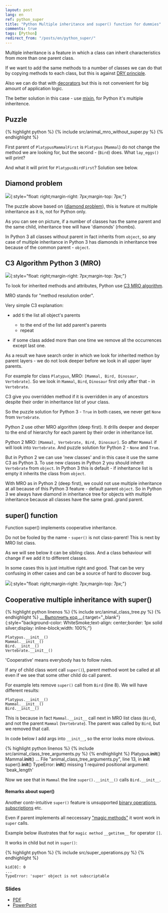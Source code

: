 ```yaml
---
layout: post
lang: en
ref: python_super
title: "Python Multiple inheritance and super() function for dummies"
comments: true
tags: [Python]
redirect_from: "/posts/en/python_super/"
---
```


<style type="text/css">
  h2 {
    content: "";
    clear: both;
  }
</style>

Multiple inheritance is a feature in which a class can inherit characteristics 
from more than one parent class.

If we want to add the same methods to a number of classes we can do that
by copying methods to each class, but this is against 
[DRY principle](https://wikipedia.org/wiki/Don’t_repeat_yourself).

Also we can do that with
[decorators](https://www.python.org/dev/peps/pep-0318/)
but this is not convenient for big amount of application logic.

The better solution in this case - use
 [mixin](https://wikipedia.org/wiki/mixin), for Python it's multiple
 inheritence.


## Puzzle

{% highlight python %}
{% include src/animal_mro_without_super.py %}
{% endhighlight %}

First parent of `PlatypusMammalFirst` is `Platypus` (`Mammal`) 
do not change the method we are looking for, 
but the second - (`Bird`) does. What `lay_eggs()` will print?

And what it will print for `PlatypusBirdFirst`?
Solution see below.


## Diamond problem
![](/images/object_diamond_uml.png){:style="float: right;margin-right: 7px;margin-top: 7px;"}
    
The puzzle above based on 
([diamond problem](https://en.wikipedia.org/wiki/Multiple_inheritance#The_diamond_problem)),
this is feature ot multiple inheritance as it is, not for Python only.

As you can see on picture, if a number of classes has the same parent and the
same child, inheritance tree will have 'diamonds' (rhombs).

In Python 3 all classes without parent in fact inherits from 
`object`, so any case of multiple inheritance in Python 3 has diamonds in 
inheritance tree because of the common parent - `object`.


## C3 Algorithm Python 3 (MRO)
![](/images/diamond_uml.png){:style="float: right;margin-right: 7px;margin-top: 7px;"}

To look for inherited methods and attributes, Python use 
[C3 MRO algorithm](https://en.wikipedia.org/wiki/C3_linearization).

MRO stands for "method resolution order".

Very simple C3 explanation:

* add ti the list all object's parents

  * to the end of the list add parent's parents
  * repeat
  
* if some class added more than one time we remove all the occurrences 
except last one.

As a result we have search order in which we look for inherited methon
by parent layers - we do not look deeper before we look in all upper
layer parents.

For example for class `Platypus`, MRO: `[Mammal, Bird, Dinosaur, Vertebrate]`.
So we look in `Mammal`, `Bird`, `Dinosaur` first only after that - in `Vertebrate`.

C3 give you overridden method if it is overridden in any of ancestors
despite their order in inheritance list of your class.

So the puzzle solution for Python 3 - `True` in both cases, we never get 
`None` from `Vertebrate`.

Python 2 use other MRO algorithm (deep first).
It drills deeper and deeper to the end of hierarchy for each parent by their
order in inheritance list.

Python 2 MRO: `[Mammal, Vertebrate, Bird, Dinosaur]`.
So after `Mammal` if will look into `Vertebrate`. 
And puzzle solution for Python 2 - `None` and `True`.

But in Python 2 we can use 'new classes' and in this case it use the same C3 as
 Python 3. To use new classes in Python 2 you should inherit `Vertebrate` 
from `object`. In Python 3 this is default - if inheritance list is empty
it inherits the class from `object`.

With MRO as in Python 2 (deep first), we could not use multiple inheritance
at all because of this Python 3 feature - default parent `object`. 
So in Python 3 we always have diamond in inheritance tree for objects with
multiple inheritance because all classes have the same grad..grand parent.


## super() function

Function super() implements cooperative inheritance.

Do not be fooled by the name - `super()` is not class-parent!
This is next by MRO list class. 

As we will see below it can be sibling class.
And a class behaviour will change if we add it to different classes.

In some cases this is just intuitive right and good.
That can be very confusing in other cases and can be a source of hard
to discover bug.

![](/images/animal_class_tree_uml.png){:style="float: right;margin-right: 7px;margin-top: 7px;"}

## Cooperative multiple inheritance with super()

{% highlight python linenos %}
{% include src/animal_class_tree.py %}
{% endhighlight %}
[... Выполнить код ...](https://trinket.io/python3/87415de54d){:target="_blank"}{:style="background-color: WhiteSmoke;text-align: center;border: 1px solid silver;display: inline-block;width: 100%;"}

    Platypus.__init__()
    Mammal.__init__()
    Bird.__init__()
    Vertebrate.__init__()


'Cooperative' means everybody has to follow rules.
 
If any of child class wont call `super()`), parent method wont be
called at all even if we see that some other child do call parent.

For example lets remove `super()` call from `Bird` (line 8). 
We will have different results:

    Platypus.__init__()
    Mammal.__init__()
    Bird.__init__()
    
This is because in fact `Mammal.__init__` call next in MRO list class
(`Bird`), and not the parent `Mammal` (`Vertebrate`). 
The parent was called by `Bird`, but we removed that call.

In code below I add args into `__init__`, so the error looks more obvious.

{% highlight python linenos %}
{% include src/animal_class_tree_arguments.py %}
{% endhighlight %}
    Platypus.__init__()
    Mammal.__init__()
    ...
    File "animal_class_tree_arguments.py", line 13, in __init__
        super().__init__()
    TypeError: __init__() missing 1 required positional argument: 'beak_length'

Now we see that in `Mammal` the line `super().__init__()` calls `Bird.__init__`.


#### Remarks about super()

Another contr-intuitive `super()` feature is unsupported
[binary operations](https://docs.python.org/3/reference/expressions.html#binary-arithmetic-operations),
[subscriptions](https://docs.python.org/3/reference/expressions.html?highlight=slice#subscriptions)
etc.

Even if parent implements all neccessary
["magic methods"](https://docs.python.org/3/library/operator.html)
it wont work in `super` calls. 

Example below illustrates that for `magic method` `__getitem__` 
for operator `[]`.

It works in child but not in `super()`:

{% highlight python %}
{% include src/super_operations.py %}
{% endhighlight %}

    kid[0]: 0
    ...
    TypeError: 'super' object is not subscriptable
    
### Slides
* [PDF](/files/PythonSuper.pdf)
* [PowerPoint](/files/PythonSuper.pptx)